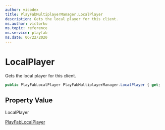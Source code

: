 ```yaml
---
author: vicodex
title: PlayFabMultiplayerManager.LocalPlayer
description: Gets the local player for this client.
ms.author: victorku
ms.topic: reference
ms.service: playfab
ms.date: 06/22/2020
---
```



# LocalPlayer

Gets the local player for this client.

```csharp
public PlayFabLocalPlayer PlayFabMultiplayerManager.LocalPlayer { get; }
```

## Property Value

LocalPlayer

[PlayFabLocalPlayer](../../playfablocalplayer/index.md)
